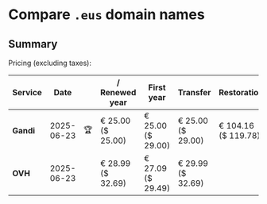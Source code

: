 # Compare `.eus` domain names

## Summary

Pricing (excluding taxes):

| Service | Date |  | / Renewed year | First year | Transfer | Restoration |
|--|--|--|--|--|--|--|
| **Gandi** | 2025-06-23 | 🏆 | € 25.00<br>($ 25.00) | € 25.00<br>($ 29.00) | € 25.00<br>($ 29.00) | € 104.16<br>($ 119.78) |
| **OVH** | 2025-06-23 |  | € 28.99<br>($ 32.69) | € 27.09<br>($ 29.49) | € 29.99<br>($ 32.69) |  |
